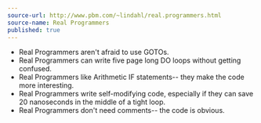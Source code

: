 ```yaml
---
source-url: http://www.pbm.com/~lindahl/real.programmers.html
source-name: Real Programmers
published: true
---
```


<ul>
<li>Real Programmers aren't afraid to use GOTOs.</li>

<li>Real Programmers can write five page long DO loops without getting confused.</li>

<li>Real Programmers like Arithmetic IF statements-- they make the code more interesting.</li>

<li>Real Programmers write self-modifying code, especially if they can save 20 nanoseconds in the middle of a tight loop.</li>

<li>Real Programmers don't need comments-- the code is obvious.</li>
</ul>


